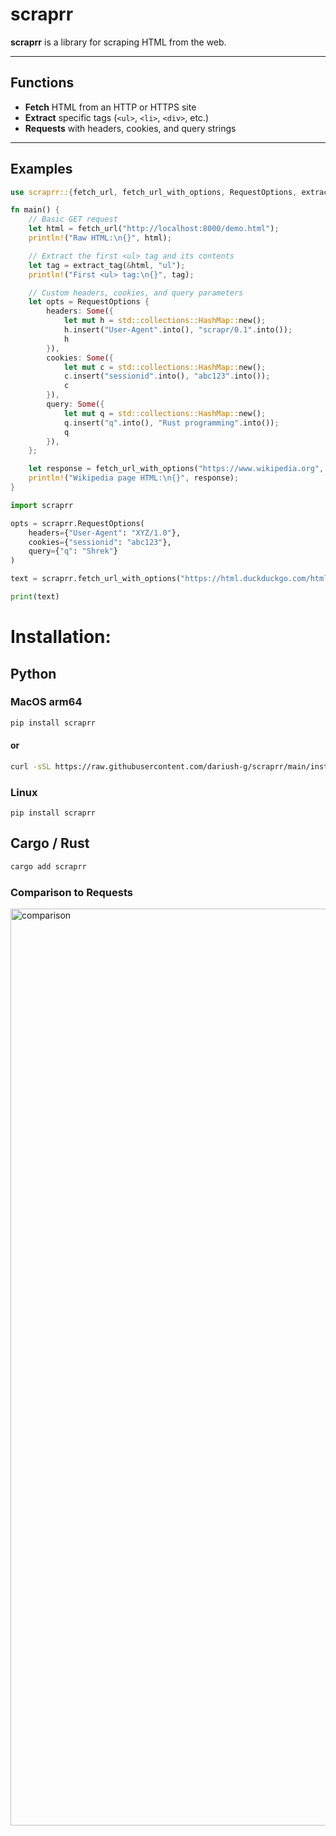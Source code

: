 # scraprr

**scraprr** is a library for scraping HTML from the web.

---

## Functions

- **Fetch** HTML from an HTTP or HTTPS site
- **Extract** specific tags (`<ul>`, `<li>`, `<div>`, etc.)
- **Requests** with headers, cookies, and query strings

---

## Examples

```rust
use scraprr::{fetch_url, fetch_url_with_options, RequestOptions, extract_tag};

fn main() {
    // Basic GET request
    let html = fetch_url("http://localhost:8000/demo.html");
    println!("Raw HTML:\n{}", html);

    // Extract the first <ul> tag and its contents
    let tag = extract_tag(&html, "ul");
    println!("First <ul> tag:\n{}", tag);

    // Custom headers, cookies, and query parameters
    let opts = RequestOptions {
        headers: Some({
            let mut h = std::collections::HashMap::new();
            h.insert("User-Agent".into(), "scrapr/0.1".into());
            h
        }),
        cookies: Some({
            let mut c = std::collections::HashMap::new();
            c.insert("sessionid".into(), "abc123".into());
            c
        }),
        query: Some({
            let mut q = std::collections::HashMap::new();
            q.insert("q".into(), "Rust programming".into());
            q
        }),
    };

    let response = fetch_url_with_options("https://www.wikipedia.org", opts);
    println!("Wikipedia page HTML:\n{}", response);
}
```

```python
import scraprr

opts = scraprr.RequestOptions(
    headers={"User-Agent": "XYZ/1.0"},
    cookies={"sessionid": "abc123"},
    query={"q": "Shrek"}
)

text = scraprr.fetch_url_with_options("https://html.duckduckgo.com/html", opts)

print(text)
```

# Installation:

## Python
### MacOS arm64
```bash
pip install scraprr
```
#### or
```bash
curl -sSL https://raw.githubusercontent.com/dariush-g/scraprr/main/install_scraprr.sh | bash
```


### Linux 
```
pip install scraprr
```
## Cargo / Rust
```bash
cargo add scraprr
```



### Comparison to **Requests**

<img width="2964" height="1467" alt="comparison" src="https://github.com/user-attachments/assets/3f3badef-2094-46f8-b65f-3e12df391df5" />
